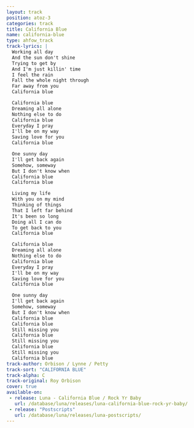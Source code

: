 ```yaml
---
layout: track
position: atoz-3
categories: track
title: California Blue
name: california-blue
type: ahfow_track
track-lyrics: |
  Working all day
  And the sun don't shine
  Trying to get by
  And I'm just killin' time
  I feel the rain
  Fall the whole night through
  Far away from you
  California blue

  California blue
  Dreaming all alone
  Nothing else to do
  California blue
  Everyday I pray
  I'll be on my way
  Saving love for you
  California blue

  One sunny day
  I'll get back again
  Somehow, someway
  But I don't know when
  California blue
  California blue

  Living my life
  With you on my mind
  Thinking of things
  That I left far behind
  It's been so long
  Doing all I can do
  To get back to you
  California blue

  California blue
  Dreaming all alone
  Nothing else to do
  California blue
  Everyday I pray
  I'll be on my way
  Saving love for you
  California blue

  One sunny day
  I'll get back again
  Somehow, someway
  But I don't know when
  California blue
  California blue
  Still missing you
  California blue
  Still missing you
  California blue
  Still missing you
  California blue
track-author: Orbison / Lynne / Petty
track-sort: "CALIFORNIA BLUE"
track-alpha: C
track-original: Roy Orbison
cover: true
available-on:
 - release: Luna - California Blue / Rock Yr Baby
   url: /database/luna/releases/luna-california-blue-rock-yr-baby/
 - release: "Postscripts"
   url: /database/luna/releases/luna-postscripts/
---
```

